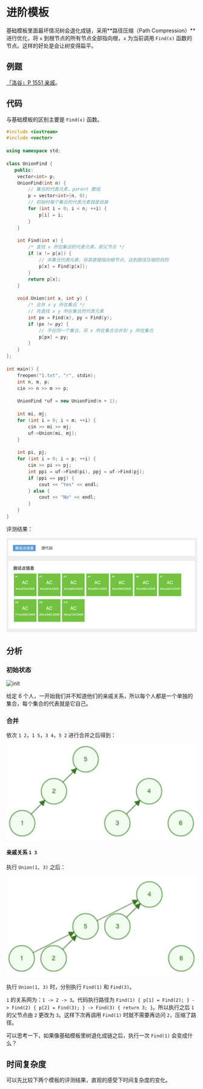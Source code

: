 # 进阶模板

基础模板里面最坏情况树会退化成链，采用**路径压缩（Path Compression）**进行优化，将 `x` 到根节点的所有节点全部指向根，`x`  为当前调用 `Find(x)` 函数的节点。这样的好处是会让树变得扁平。

## 例题

[「洛谷」P 1551 亲戚](https://www.luogu.com.cn/problem/P1551)。

## 代码

与基础模板的区别主要是 `Find(x)` 函数。

```cpp
#include <iostream>
#include <vector>

using namespace std;

class UnionFind {
   public:
    vector<int> p;
    UnionFind(int n) {
        // 集合的代表元素，parent 数组
        p = vector<int>(n, 0);
        // 初始时每个集合的代表元素就是自身
        for (int i = 0; i < n; ++i) {
            p[i] = i;
        }
    }

    int Find(int x) {
        /* 查找 x 所在集合的代表元素，即父节点 */
        if (x != p[x]) {
            // 非集合代表元素，将其直接指向根节点，达到路径压缩的目的
            p[x] = Find(p[x]);
        }
        return p[x];
    }

    void Union(int x, int y) {
        /* 合并 x y 所在集合 */
        // 先查找 x y 所在集合的代表元素
        int px = Find(x), py = Find(y);
        if (px != py) {
            // 不在同一个集合，将 x 所在集合合并到 y 所在集合
            p[px] = py;
        }
    }
};

int main() {
    freopen("1.txt", "r", stdin);
    int n, m, p;
    cin >> n >> m >> p;

    UnionFind *uf = new UnionFind(n + 1);

    int mi, mj;
    for (int i = 0; i < m; ++i) {
        cin >> mi >> mj;
        uf->Union(mi, mj);
    }

    int pi, pj;
    for (int i = 0; i < p; ++i) {
        cin >> pi >> pj;
        int ppi = uf->Find(pi), ppj = uf->Find(pj);
        if (ppi == ppj) {
            cout << "Yes" << endl;
        } else {
            cout << "No" << endl;
        }
    }
}
```

评测结果：

![result](03-result.png)

## 分析

### 初始状态

![init](/Users/Warmer/Documents/my-repositories/AlgoWiki/docs/UnionFind/02-init.png)

给定 6 个人，一开始我们并不知道他们的亲戚关系，所以每个人都是一个单独的集合，每个集合的代表就是它自己。

### 合并

依次 `1 2`，`1 5`，`3 4`，`5 2` 进行合并之后得到：

![pair1](03-pair1.png)

#### 亲戚关系 `1 3`

执行 `Union(1, 3)` 之后：

![pair2](03-pair2.png)

执行 `Union(1, 3)` 时，分别执行 `Find(1)` 和 `Find(3)`。

`1` 的关系网为：`1 -> 2 -> 3`。代码执行路径为 `Find(1) { p[1] = Find(2); } -> Find(2) { p[2] = Find(3); } -> Find(3) { return 3; }`。所以执行之后 `1` 的父节点由 `2` 更改为 `3`。这样下次再调用 `Find(1)` 时就不需要再访问 `2`，压缩了路径。

可以思考一下，如果像基础模板里树退化成链之后，执行一次 `Find(1)` 会变成什么？

## 时间复杂度

可以先比较下两个模板的评测结果，直观的感受下时间复杂度的变化。